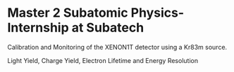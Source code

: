 # Master 2 Subatomic Physics- Internship at Subatech

Calibration and Monitoring of the XENON1T detector using a Kr83m source. 

Light Yield, Charge Yield, Electron Lifetime and Energy Resolution
